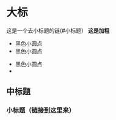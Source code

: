 # 大标

这是一个去小标题的链(#小标题）
  **这是加粗**
  
  
- 黑色小圆点
- 黑色小圆点


* 黑色小圆点
* 


## 中标题



   ### 小标题（链接到这里来）
